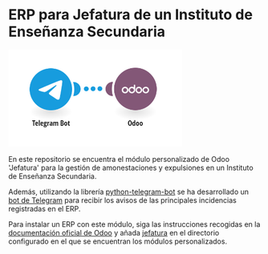 # ERP para Jefatura de un Instituto de Enseñanza Secundaria

![PDF amonestacion](https://raw.githubusercontent.com/amogalla/jefatura-odoo/main/imagenes/odoo-telegram.png)


En este repositorio se encuentra el módulo personalizado de Odoo 'Jefatura' para la gestión de amonestaciones y expulsiones en un Instituto de Enseñanza Secundaria. 

Además, utilizando la librería [python-telegram-bot](https://github.com/python-telegram-bot/python-telegram-bot) se ha desarrollado un [bot de Telegram](https://github.com/amogalla/jefatura-odoo/tree/main/jefaturaIES_bot) para recibir los avisos de las principales incidencias registradas en el ERP.

Para instalar un ERP con este módulo, siga las instrucciones recogidas en la [documentación oficial de Odoo](https://www.odoo.com/documentation/15.0/administration/install.html) y añada [jefatura](https://github.com/amogalla/jefatura-odoo/tree/main/jefatura) en el directorio configurado en el que se encuentran los módulos personalizados.
